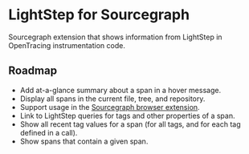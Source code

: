 # LightStep for Sourcegraph

Sourcegraph extension that shows information from LightStep in OpenTracing instrumentation code.

## Roadmap

- Add at-a-glance summary about a span in a hover message.
- Display all spans in the current file, tree, and repository.
- Support usage in the [Sourcegraph browser extension](https://docs.sourcegraph.com/integration/browser_extension).
- Link to LightStep queries for tags and other properties of a span.
- Show all recent tag values for a span (for all tags, and for each tag defined in a call).
- Show spans that contain a given span.
